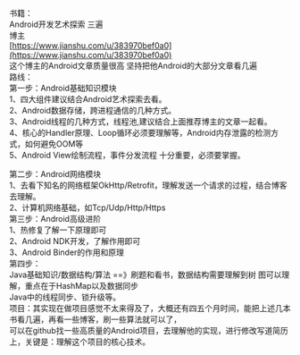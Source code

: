 书籍：<br />Android开发艺术探索  三遍<br />博主<br />[https://www.jianshu.com/u/383970bef0a0](https://www.jianshu.com/u/383970bef0a0) <br />这个博主的Android文章质量很高 坚持把他Android的大部分文章看几遍<br />路线：<br />第一步：Android基础知识模块<br />1、四大组件建议结合Android艺术探索去看。<br />2、Android数据存储，跨进程通信的几种方式。<br />3、Android线程的几种方式，线程池,建议结合上面推荐博主的文章一起看。<br />4、核心的Handler原理、Loop循环必须要理解等，Android内存泄露的检测方式，如何避免OOM等<br />5、Android View绘制流程，事件分发流程 十分重要，必须要掌握。

第二步：Android网络模块<br />1、去看下知名的网络框架OkHttp/Retrofit，理解发送一个请求的过程，结合博客去理解。<br />2、计算机网络基础，如Tcp/Udp/Http/Https <br />第三步：Android高级进阶<br />1、热修复了解一下原理即可<br />2、Android NDK开发，了解作用即可<br />3、Android Binder的作用和原理<br />第四步：<br />Java基础知识/数据结构/算法 ==》刷题和看书，数据结构需要理解到树 图可以理解，重点在于HashMap以及数据同步<br />Java中的线程同步、锁升级等。<br />项目：其实现在做项目感觉不太来得及了，大概还有四五个月时间，能把上述几本书看几遍，再看一些博客，刷一些算法就可以了，<br />可以在github找一些高质量的Android项目，去理解他的实现，进行修改写道简历上，关键是：理解这个项目的核心技术。









